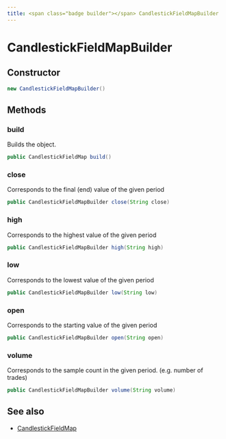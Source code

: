 ```yaml
---
title: <span class="badge builder"></span> CandlestickFieldMapBuilder
---
```

# <span class="badge builder"></span> CandlestickFieldMapBuilder

## Constructor

```java
new CandlestickFieldMapBuilder()
```
## Methods

### <span class="badge object-method"></span> build

Builds the object.

```java
public CandlestickFieldMap build()
```

### <span class="badge object-method"></span> close

Corresponds to the final (end) value of the given period

```java
public CandlestickFieldMapBuilder close(String close)
```

### <span class="badge object-method"></span> high

Corresponds to the highest value of the given period

```java
public CandlestickFieldMapBuilder high(String high)
```

### <span class="badge object-method"></span> low

Corresponds to the lowest value of the given period

```java
public CandlestickFieldMapBuilder low(String low)
```

### <span class="badge object-method"></span> open

Corresponds to the starting value of the given period

```java
public CandlestickFieldMapBuilder open(String open)
```

### <span class="badge object-method"></span> volume

Corresponds to the sample count in the given period. (e.g. number of trades)

```java
public CandlestickFieldMapBuilder volume(String volume)
```

## See also

 * <span class="badge object-type-class"></span> [CandlestickFieldMap](./object-CandlestickFieldMap.md)

